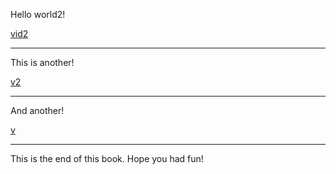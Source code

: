 Hello world2!

[vid2](https://www.dailymotion.com/video/x6kk4oz)

---
This is another!

[v2](https://www.dailymotion.com/video/x8r5gwq)

---
And another!

[v](https://www.dailymotion.com/video/x99ltac)

---

This is the end of this book. Hope you had fun!
<!--stackedit_data:
eyJoaXN0b3J5IjpbLTEzNTM3OTkwNywtNTgxNzYzMDk1LC0xNj
YwNzI0NzEyLDk2MTExNzM3MywxNzM3NzY2MTcyLDE4MDI1MTU4
OTgsLTE0OTU3MjcxOSwyMzk1NzA1NTksLTMzMjQ1NTM2M119
-->